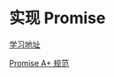 # 实现 Promise

[学习地址](https://www.bilibili.com/video/BV1ph411f7Th?p=1)

[Promise A+ 规范](https://promisesaplus.com/)